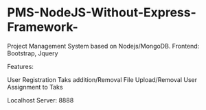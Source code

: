 # PMS-NodeJS-Without-Express-Framework-

Project Management System based on Nodejs/MongoDB. Frontend: Bootstrap, Jquery

Features:

User Registration
Taks addition/Removal
File Upload/Removal
User Assignment to Taks


Localhost Server: 8888


